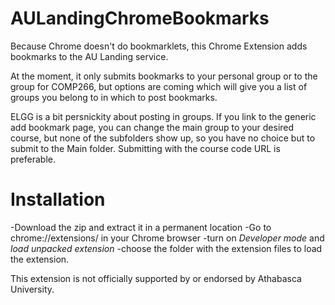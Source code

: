 # AULandingChromeBookmarks
Because Chrome doesn't do bookmarklets,  this Chrome Extension adds bookmarks to the AU Landing service.

At the moment, it only submits bookmarks to your personal group or to the group for COMP266, but options are coming which will give you a list of groups you belong to in which to post bookmarks.  

ELGG is a bit persnickity about posting in groups. If you link to the generic add bookmark page, you can change the main group to your desired course, but none of the subfolders show up, so you have no choice but to submit to the Main folder.  Submitting with the course code URL is preferable.

# Installation

-Download the zip and extract it in a permanent location
-Go to chrome://extensions/ in your Chrome browser
-turn on _Developer mode_ and _load unpacked extension_ 
-choose the folder with the extension files to load the extension. 

This extension is not officially supported by or endorsed by Athabasca University.
